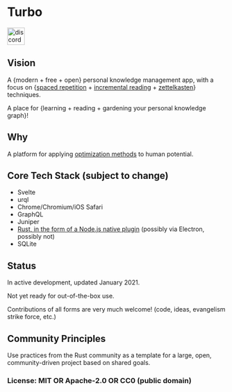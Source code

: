# Turbo

[<img alt="discord" src="https://img.shields.io/discord/761441128544600074?label=chat%20on%20Discord&style=for-the-badge&color=7289d9&logo=discord&logoColor=FFF" height="40">](https://discord.gg/w9tqdgj2qg)

## Vision

A {modern + free + open} personal knowledge management app, with a focus on {[spaced repetition](https://en.wikipedia.org/wiki/Spaced_repetition) + [incremental reading](https://en.wikipedia.org/wiki/Incremental_reading) + [zettelkasten](https://en.wikipedia.org/wiki/Zettelkasten)} techniques.

A place for {learning + reading + gardening your personal knowledge graph}!

## Why

A platform for applying [optimization methods](https://en.wikipedia.org/wiki/Mathematical_optimization) to human potential.

## Core Tech Stack (subject to change)

- Svelte
- urql
- Chrome/Chromium/iOS Safari
- GraphQL
- Juniper
- [Rust, in the form of a Node.js native plugin](https://github.com/trevyn/turbo/discussions/1) (possibly via Electron, possibly not)
- SQLite

## Status

In active development, updated January 2021.

Not yet ready for out-of-the-box use.

Contributions of all forms are very much welcome! (code, ideas, evangelism strike force, etc.)

## Community Principles

Use practices from the Rust community as a template for a large, open, community-driven project based on shared goals.

### License: MIT OR Apache-2.0 OR CC0 (public domain)
